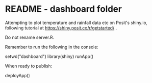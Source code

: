 # README  - dashboard folder

Attempting to plot temperature and rainfall data etc on Posit's shiny.io, 
following tutorial at https://shiny.posit.co/r/getstarted/ .

Do not rename server.R. 

Remember to run the following in the console: 

setwd("dashboard")
library(shiny)
runApp()

When ready to publish: 

deployApp()